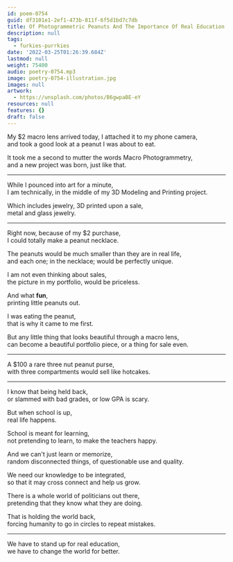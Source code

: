 ```yaml
---
id: poem-0754
guid: df3101e1-2ef1-473b-811f-6f5d1bd7c7db
title: Of Photogrammetric Peanuts And The Importance Of Real Education
description: null
tags:
  - furkies-purrkies
date: '2022-03-25T01:26:39.684Z'
lastmod: null
weight: 75400
audio: poetry-0754.mp3
image: poetry-0754-illustration.jpg
images: null
artwork:
  - https://unsplash.com/photos/B6gwpaBE-eY
resources: null
features: {}
draft: false
---
```


My $2 macro lens arrived today, I attached it to my phone camera,\
and took a good look at a peanut I was about to eat.

It took me a second to mutter the words Macro Photogrammetry,\
and a new project was born, just like that.

---

While I pounced into art for a minute,\
I am technically, in the middle of my 3D Modeling and Printing project.

Which includes jewelry, 3D printed upon a sale,\
metal and glass jewelry.

---

Right now, because of my $2 purchase,\
I could totally make a peanut necklace.

The peanuts would be much smaller than they are in real life,\
and each one; in the necklace; would be perfectly unique.

I am not even thinking about sales,\
the picture in my portfolio, would be priceless.

And what **fun**,\
printing little peanuts out.

I was eating the peanut,\
that is why it came to me first.

But any little thing that looks beautiful through a macro lens,\
can become a beautiful portfolio piece, or a thing for sale even.

---

A $100 a rare three nut peanut purse,\
with three compartments would sell like hotcakes.

---

I know that being held back,\
or slammed with bad grades, or low GPA is scary.

But when school is up,\
real life happens.

School is meant for learning,\
not pretending to learn, to make the teachers happy.

And we can't just learn or memorize,\
random disconnected things, of questionable use and quality.

We need our knowledge to be integrated,\
so that it may cross connect and help us grow.

There is a whole world of politicians out there,\
pretending that they know what they are doing.

That is holding the world back,\
forcing humanity to go in circles to repeat mistakes.

---

We have to stand up for real education,\
we have to change the world for better.
